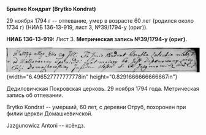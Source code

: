 **Брытко Кондрат (Brytko Kondrat)**

29 ноября 1794 г -- отпевание, умер в возрасте 60 лет (родился около
1734 г) (НИАБ 136-13-919, лист 3, №39/1794-у (ориг)).

**НИАБ 136-13-919:** Лист 3. **Метрическая запись №39/1794-у (ориг).**

![](./media/b4cfcabc4e05fa3f95fccb0668ac26e51af6bb39.png){width="6.496527777777778in"
height="0.8291666666666667in"}

Дедиловичская Покровская церковь. 29 ноября 1794 года. Метрическая
запись об отпевании.

Brytko Kondrat -- умерший, 60 лет, с деревни Отруб, похоронен при филии
церкви Домашкевичской.

Jazgunowicz Antoni -- ксёндз.
